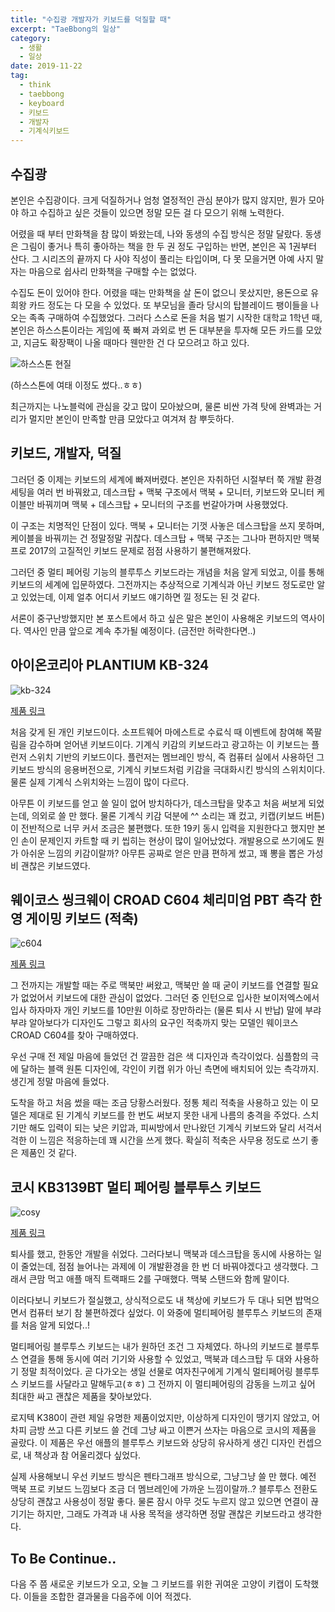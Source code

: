 ```yaml
---
title: "수집광 개발자가 키보드를 덕질할 때"
excerpt: "TaeBbong의 일상"
category:
  - 생활
  - 일상
date: 2019-11-22
tag:
  - think
  - taebbong
  - keyboard
  - 키보드
  - 개발자
  - 기계식키보드
---
```


## 수집광

본인은 수집광이다. 크게 덕질하거나 엄청 열정적인 관심 분야가 많지 않지만, 뭔가 모아야 하고 수집하고 싶은 것들이 있으면 정말 모든 걸 다 모으기 위해 노력한다.

어렸을 때 부터 만화책을 참 많이 봐왔는데, 나와 동생의 수집 방식은 정말 달랐다. 동생은 그림이 좋거나 특히 좋아하는 책을 한 두 권 정도 구입하는 반면, 본인은 꼭 1권부터 산다. 그 시리즈의 끝까지 다 사야 직성이 풀리는 타입이며, 다 못 모을거면 아예 사지 말자는 마음으로 쉽사리 만화책을 구매할 수는 없었다.

수집도 돈이 있어야 한다. 어렸을 때는 만화책을 살 돈이 없으니 못샀지만, 용돈으로 유희왕 카드 정도는 다 모을 수 있었다. 또 부모님을 졸라 당시의 탑블레이드 팽이들을 나오는 족족 구매하여 수집했었다. 그러다 스스로 돈을 처음 벌기 시작한 대학교 1학년 때, 본인은 하스스톤이라는 게임에 푹 빠져 과외로 번 돈 대부분을 투자해 모든 카드를 모았고, 지금도 확장팩이 나올 때마다 웬만한 건 다 모으려고 하고 있다.

![하스스톤 현질](/assets/img/hearth.png)

(하스스톤에 여태 이정도 썼다..ㅎㅎ)

최근까지는 나노블럭에 관심을 갖고 많이 모아놨으며, 물론 비싼 가격 탓에 완벽과는 거리가 멀지만 본인이 만족할 만큼 모았다고 여겨져 참 뿌듯하다.

## 키보드, 개발자, 덕질

그러던 중 이제는 키보드의 세계에 빠져버렸다. 본인은 자취하던 시절부터 쭉 개발 환경 세팅을 여러 번 바꿔왔고, 데스크탑 + 맥북 구조에서 맥북 + 모니터, 키보드와 모니터 케이블만 바꿔끼며 맥북 + 데스크탑 + 모니터의 구조를 번갈아가며 사용했었다.

이 구조는 치명적인 단점이 있다. 맥북 + 모니터는 기껏 사놓은 데스크탑을 쓰지 못하며, 케이블을 바꿔끼는 건 정말정말 귀찮다. 데스크탑 + 맥북 구조는 그나마 편하지만 맥북 프로 2017의 고질적인 키보드 문제로 점점 사용하기 불편해져왔다.

그러던 중 멀티 페어링 기능의 블루투스 키보드라는 개념을 처음 알게 되었고, 이를 통해 키보드의 세계에 입문하였다. 그전까지는 추상적으로 기계식과 아닌 키보드 정도로만 알고 있었는데, 이제 얼추 어디서 키보드 얘기하면 낄 정도는 된 것 같다.

서론이 중구난방했지만 본 포스트에서 하고 싶은 말은 본인이 사용해온 키보드의 역사이다. 역사인 만큼 앞으로 계속 추가될 예정이다. (금전만 허락한다면..)

## 아이온코리아 PLANTIUM KB-324

![kb-324](/assets/img/kb314.jpg)

[제품 링크](http://prod.danawa.com/info/?pcode=3374314&keyword=%EC%95%84%EC%9D%B4%EC%98%A8%EC%BD%94%EB%A6%AC%EC%95%84%20PLANTIUM%20KB-324&cate=112782)

처음 갖게 된 개인 키보드이다. 소프트웨어 마에스트로 수료식 때 이벤트에 참여해 쪽팔림을 감수하며 얻어낸 키보드이다. 기계식 키감의 키보드라고 광고하는 이 키보드는 플런저 스위치 기반의 키보드이다. 플런저는 멤브레인 방식, 즉 컴퓨터 실에서 사용하던 그 키보드 방식의 응용버전으로, 기계식 키보드처럼 키감을 극대화시킨 방식의 스위치이다. 물론 실제 기계식 스위치와는 느낌이 많이 다르다.

아무튼 이 키보드를 얻고 쓸 일이 없어 방치하다가, 데스크탑을 맞추고 처음 써보게 되었는데, 의외로 쓸 만 했다. 물론 기계식 키감 덕분에 ^^ 소리는 꽤 컸고, 키캡(키보드 버튼)이 전반적으로 너무 커서 조금은 불편했다. 또한 19키 동시 입력을 지원한다고 했지만 본인 손이 문제인지 카트할 때 키 씹히는 현상이 많이 일어났었다. 개발용으로 쓰기에도 뭔가 아쉬운 느낌의 키감이랄까? 아무튼 공짜로 얻은 만큼 편하게 썼고, 꽤 뽕을 뽑은 가성비 괜찮은 키보드였다.

## 웨이코스 씽크웨이 CROAD C604 체리미엄 PBT 측각 한영 게이밍 키보드 (적축)

![c604](/assets/img/c604.jpg)

[제품 링크](http://prod.danawa.com/info/?pcode=5825745&keyword=%EC%9B%A8%EC%9D%B4%EC%BD%94%EC%8A%A4%20%EC%94%BD%ED%81%AC%EC%9B%A8%EC%9D%B4%20CROAD%20C604%20%EC%B2%B4%EB%A6%AC%EB%AF%B8%EC%97%84%20PBT%20%EC%B8%A1%EA%B0%81%20%EC%A0%81%EC%B6%95&cate=112782)

그 전까지는 개발할 때는 주로 맥북만 써왔고, 맥북만 쓸 때 굳이 키보드를 연결할 필요가 없었어서 키보드에 대한 관심이 없었다. 그러던 중 인턴으로 입사한 보이저엑스에서 입사 하자마자 개인 키보드를 10만원 이하로 장만하라는 (물론 퇴사 시 반납) 말에 부랴부랴 알아보다가 디자인도 그렇고 회사의 요구인 적축까지 맞는 모델인 웨이코스 CROAD C604를 찾아 구매하였다.

우선 구매 전 제일 마음에 들었던 건 깔끔한 검은 색 디자인과 측각이었다. 심플함의 극에 달하는 블랙 원톤 디자인에, 각인이 키캡 위가 아닌 측면에 배치되어 있는 측각까지. 생긴게 정말 마음에 들었다.

도착을 하고 처음 썼을 때는 조금 당황스러웠다. 정통 체리 적축을 사용하고 있는 이 모델은 제대로 된 기계식 키보드를 한 번도 써보지 못한 내게 나름의 충격을 주었다. 스치기만 해도 입력이 되는 낮은 키압과, 피씨방에서 만나왔던 기계식 키보드와 달리 서걱서걱한 이 느낌은 적응하는데 꽤 시간을 쓰게 했다. 확실히 적축은 사무용 정도로 쓰기 좋은 제품인 것 같다.

## 코시 KB3139BT 멀티 페어링 블루투스 키보드

![cosy](/assets/img/cosy.jpeg)

[제품 링크](http://prod.danawa.com/info/?pcode=5217481&keyword=%EC%BD%94%EC%8B%9C%20%EB%A9%80%ED%8B%B0%ED%8E%98%EC%96%B4%EB%A7%81%20%ED%82%A4%EB%B3%B4%EB%93%9C&cate=112782)

퇴사를 했고, 한동안 개발을 쉬었다. 그러다보니 맥북과 데스크탑을 동시에 사용하는 일이 줄었는데, 점점 늘어나는 과제에 이 개발환경을 한 번 더 바꿔야겠다고 생각했다. 그래서 큰맘 먹고 애플 매직 트랙패드 2를 구매했다. 맥북 스탠드와 함께 말이다.

이러다보니 키보드가 절실했고, 상식적으로도 내 책상에 키보드가 두 대나 되면 밥먹으면서 컴퓨터 보기 참 불편하겠다 싶었다. 이 와중에 멀티페어링 블루투스 키보드의 존재를 처음 알게 되었다..!

멀티페어링 블루투스 키보드는 내가 원하던 조건 그 자체였다. 하나의 키보드로 블루투스 연결을 통해 동시에 여러 기기와 사용할 수 있었고, 맥북과 데스크탑 두 대와 사용하기 정말 최적이었다. 곧 다가오는 생일 선물로 여자친구에게 기계식 멀티페어링 블루투스 키보드를 사달라고 말해두고(ㅎㅎ) 그 전까지 이 멀티페어링의 감동을 느끼고 싶어 최대한 싸고 괜찮은 제품을 찾아보았다.

로지텍 K380이 관련 제일 유명한 제품이었지만, 이상하게 디자인이 땡기지 않았고, 어차피 금방 쓰고 다른 키보드 쓸 건데 그냥 싸고 이쁜거 쓰자는 마음으로 코시의 제품을 골랐다. 이 제품은 우선 애플의 블루투스 키보드와 상당히 유사하게 생긴 디자인 컨셉으로, 내 책상과 참 어울리겠다 싶었다.

실제 사용해보니 우선 키보드 방식은 펜타그래프 방식으로, 그냥그냥 쓸 만 했다. 예전 맥북 프로 키보드 느낌보다 조금 더 멤브레인에 가까운 느낌이랄까..? 블루투스 전환도 상당히 괜찮고 사용성이 정말 좋다. 물론 잠시 아무 것도 누르지 않고 있으면 연결이 끊기기는 하지만, 그래도 가격과 내 사용 목적을 생각하면 정말 괜찮은 키보드라고 생각한다.

## To Be Continue..

다음 주 쯤 새로운 키보드가 오고, 오늘 그 키보드를 위한 귀여운 고양이 키캡이 도착했다. 이들을 조합한 결과물을 다음주에 이어 적겠다.
